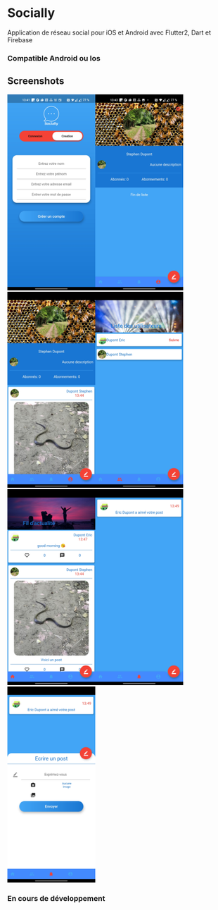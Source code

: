 # Socially

Application de réseau social pour iOS et Android avec Flutter2, Dart et Firebase

### Compatible Android ou Ios

## Screenshots
<img src="Screenshots/Screenshot.jpg" width="200"><img src="screenshots/Screenshot2.jpg" width="200">
<img src="screenshots/Screenshot3.jpg" width="200"><img src="screenshots/Screenshot4.jpg" width="200">
<img src="screenshots/Screenshot5.jpg" width="200"><img src="screenshots/Screenshot6.jpg" width="200">
<img src="screenshots/Screenshot7.jpg" width="200">



### En cours de développement
